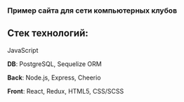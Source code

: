 ### Пример сайта для сети компьютерных клубов

## Стек технологий:
JavaScript

**DB**: PostgreSQL, Sequelize ORM

**Back**: Node.js, Express, Cheerio

**Front**: React, Redux, HTML5, CSS/SCSS

